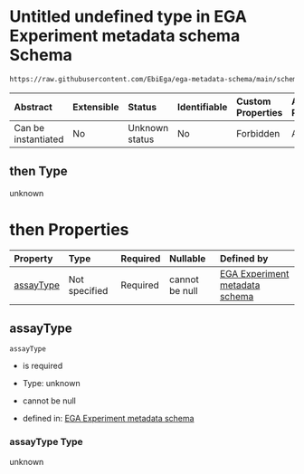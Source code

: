 # Untitled undefined type in EGA Experiment metadata schema Schema

```txt
https://raw.githubusercontent.com/EbiEga/ega-metadata-schema/main/schemas/EGA.experiment.json#/allOf/1/then
```



| Abstract            | Extensible | Status         | Identifiable | Custom Properties | Additional Properties | Access Restrictions | Defined In                                                                           |
| :------------------ | :--------- | :------------- | :----------- | :---------------- | :-------------------- | :------------------ | :----------------------------------------------------------------------------------- |
| Can be instantiated | No         | Unknown status | No           | Forbidden         | Allowed               | none                | [EGA.experiment.json\*](../../../schemas/EGA.experiment.json "open original schema") |

## then Type

unknown

# then Properties

| Property                | Type          | Required | Nullable       | Defined by                                                                                                                                                                                                                                                                                             |
| :---------------------- | :------------ | :------- | :------------- | :----------------------------------------------------------------------------------------------------------------------------------------------------------------------------------------------------------------------------------------------------------------------------------------------------- |
| [assayType](#assaytype) | Not specified | Required | cannot be null | [EGA Experiment metadata schema](ega-9-allof-if-the-assayed-molecule-is-ribonucleic-acid-then-the-assay-type-must-be-of-rna-asay-type-then-properties-assaytype.md "https://raw.githubusercontent.com/EbiEga/ega-metadata-schema/main/schemas/EGA.experiment.json#/allOf/1/then/properties/assayType") |

## assayType



`assayType`

*   is required

*   Type: unknown

*   cannot be null

*   defined in: [EGA Experiment metadata schema](ega-9-allof-if-the-assayed-molecule-is-ribonucleic-acid-then-the-assay-type-must-be-of-rna-asay-type-then-properties-assaytype.md "https://raw.githubusercontent.com/EbiEga/ega-metadata-schema/main/schemas/EGA.experiment.json#/allOf/1/then/properties/assayType")

### assayType Type

unknown
